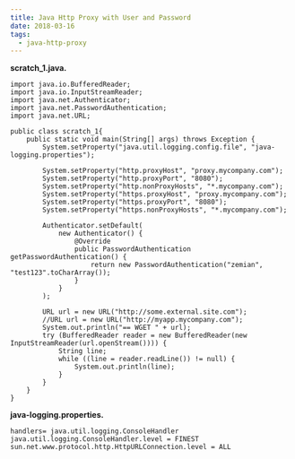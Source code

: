 ```yaml
---
title: Java Http Proxy with User and Password
date: 2018-03-16
tags:
  - java-http-proxy
---
```


**scratch\_1.java.**

    import java.io.BufferedReader;
    import java.io.InputStreamReader;
    import java.net.Authenticator;
    import java.net.PasswordAuthentication;
    import java.net.URL;

    public class scratch_1{
        public static void main(String[] args) throws Exception {
            System.setProperty("java.util.logging.config.file", "java-logging.properties");

            System.setProperty("http.proxyHost", "proxy.mycompany.com");
            System.setProperty("http.proxyPort", "8080");
            System.setProperty("http.nonProxyHosts", "*.mycompany.com");
            System.setProperty("https.proxyHost", "proxy.mycompany.com");
            System.setProperty("https.proxyPort", "8080");
            System.setProperty("https.nonProxyHosts", "*.mycompany.com");

            Authenticator.setDefault(
                new Authenticator() {
                    @Override
                    public PasswordAuthentication getPasswordAuthentication() {
                        return new PasswordAuthentication("zemian", "test123".toCharArray());
                    }
                }
            );

            URL url = new URL("http://some.external.site.com");
            //URL url = new URL("http://myapp.mycompany.com");
            System.out.println("== WGET " + url);
            try (BufferedReader reader = new BufferedReader(new InputStreamReader(url.openStream()))) {
                String line;
                while ((line = reader.readLine()) != null) {
                    System.out.println(line);
                }
            }
        }
    }

**java-logging.properties.**

    handlers= java.util.logging.ConsoleHandler
    java.util.logging.ConsoleHandler.level = FINEST
    sun.net.www.protocol.http.HttpURLConnection.level = ALL
